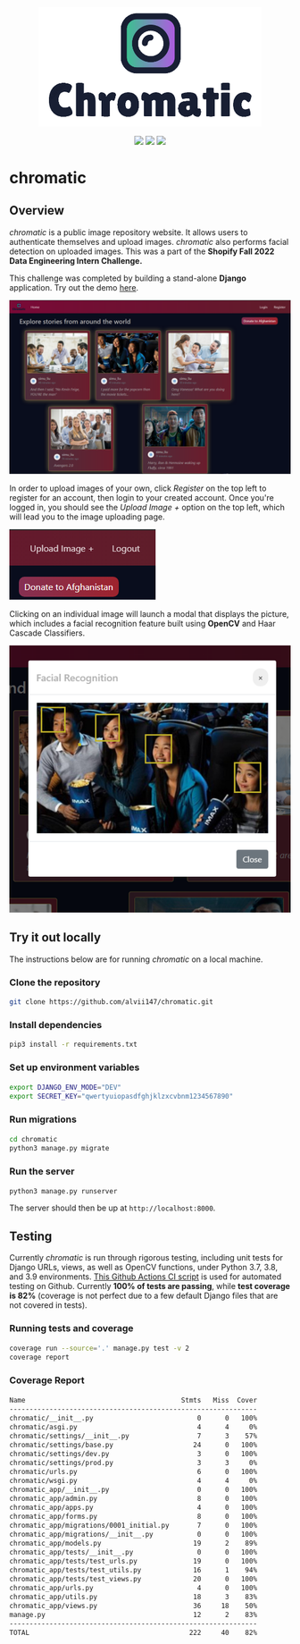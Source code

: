 <div align="center">
<img alt="Chromatic Logo" src="img/chromatic_logo.png" width="400">

[![](https://img.shields.io/github/workflow/status/alvii147/chromatic/Django%20CI?label=Tests&logo=github)](https://github.com/alvii147/chromatic/actions/workflows) ![](https://img.shields.io/badge/Coverage-82%25-aquamarine?logo=python) [![](https://img.shields.io/badge/Python%20Anywhere-Live%20Demo-37a7d7)](https://github.com/alvii147/chromatic/actions/workflows)

</div>

# chromatic

## Overview

*chromatic* is a public image repository website. It allows users to authenticate themselves and upload images. *chromatic* also performs facial detection on uploaded images. This was a part of the **Shopify Fall 2022 Data Engineering Intern Challenge.**

This challenge was completed by building a stand-alone **Django** application. Try out the demo [here](https://devpostman404.pythonanywhere.com/).

![Homepage](img/homepage_unauthenticated.png)

In order to upload images of your own, click *Register* on the top left to register for an account, then login to your created account. Once you're logged in, you should see the *Upload Image +* option on the top left, which will lead you to the image uploading page.

![Upload Image](img/upload.png)

Clicking on an individual image will launch a modal that displays the picture, which includes a facial recognition feature built using **OpenCV** and Haar Cascade Classifiers.

![Movie Theatre](img/movie_theatre.png)

## Try it out locally

The instructions below are for running *chromatic* on a local machine.

### Clone the repository

```bash
git clone https://github.com/alvii147/chromatic.git
```

### Install dependencies

```bash
pip3 install -r requirements.txt
```

### Set up environment variables

```bash
export DJANGO_ENV_MODE="DEV"
export SECRET_KEY="qwertyuiopasdfghjklzxcvbnm1234567890"
```

### Run migrations

```bash
cd chromatic
python3 manage.py migrate
```

### Run the server

```bash
python3 manage.py runserver
```

The server should then be up at `http://localhost:8000`.

## Testing

Currently *chromatic* is run through rigorous testing, including unit tests for Django URLs, views, as well as OpenCV functions, under Python 3.7, 3.8, and 3.9 environments. [This Github Actions CI script](.github/workflows/django.yml) is used for automated testing on Github. Currently **100% of tests are passing**, while **test coverage is 82%** (coverage is not perfect due to a few default Django files that are not covered in tests).

### Running tests and coverage

```bash
coverage run --source='.' manage.py test -v 2
coverage report
```

### Coverage Report

```
Name                                       Stmts   Miss  Cover
--------------------------------------------------------------
chromatic/__init__.py                          0      0   100%
chromatic/asgi.py                              4      4     0%
chromatic/settings/__init__.py                 7      3    57%
chromatic/settings/base.py                    24      0   100%
chromatic/settings/dev.py                      3      0   100%
chromatic/settings/prod.py                     3      3     0%
chromatic/urls.py                              6      0   100%
chromatic/wsgi.py                              4      4     0%
chromatic_app/__init__.py                      0      0   100%
chromatic_app/admin.py                         8      0   100%
chromatic_app/apps.py                          4      0   100%
chromatic_app/forms.py                         8      0   100%
chromatic_app/migrations/0001_initial.py       7      0   100%
chromatic_app/migrations/__init__.py           0      0   100%
chromatic_app/models.py                       19      2    89%
chromatic_app/tests/__init__.py                0      0   100%
chromatic_app/tests/test_urls.py              19      0   100%
chromatic_app/tests/test_utils.py             16      1    94%
chromatic_app/tests/test_views.py             20      0   100%
chromatic_app/urls.py                          4      0   100%
chromatic_app/utils.py                        18      3    83%
chromatic_app/views.py                        36     18    50%
manage.py                                     12      2    83%
--------------------------------------------------------------
TOTAL                                        222     40    82%
```

